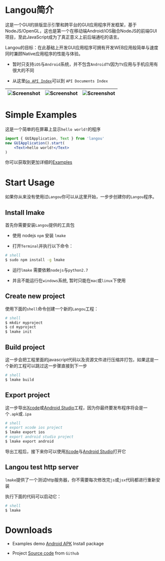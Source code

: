 Langou简介
===============

这是一个GUI的排版显示引擎和跨平台的GUI应用程序开发框架，基于NodeJS/OpenGL，这也是第一个在移动端Android/iOS融合NodeJS的前端GUI项目，至此JavaScript成为了真正意义上前后端通吃的语言。

Langou的目标：在此基础上开发GUI应用程序可拥有开发WEB应用般简单与速度同时兼顾Native应用程序的性能与体验。

* 暂时只支持`iOS`与`Android`系统，并不包含`AndroidTV`因为`TV`应用与手机应用有很大的不同

* 从这里[`Go API Index`](http://langou.org/doc/)可以到 `API Documents Index`

| ![Screenshot](http://langou.org/img/0x0ss.jpg) | ![Screenshot](http://langou.org/img/0x0ss_3.jpg) | ![Screenshot](http://langou.org/img/0x0ss_4.jpg) |
|--|--|--|


# Simple Examples

这是一个简单的在屏幕上显示`hello world!`的程序

```jsx
import { GUIApplication, Text } from 'langou'
new GUIApplication().start(
	<Text>hello world!</Text>
)
```

你可以获取到更加详细的[Examples]

# Start Usage

如果你从来没有使用过`Langou`你可以从这里开始，一步步创建你的`Langou`程序。

## Install lmake

首先你需要安装`Langou`提供的工具包

* 使用 nodejs `npm` 安装 `lmake`

* 打开`Terminal`并执行以下命令：

```sh
# shell
$ sudo npm install -g lmake

```
	
* 运行`lmake` 需要依赖`nodejs`与`python2.7`

* 并且不能运行在`windows`系统, 暂时只能在`mac`或`linux`下使用

## Create new project

使用下面的`shell`命令创建一个新的`Langou`工程：

```sh
# shell
$ mkdir myproject
$ cd myproject
$ lmake init
```

## Build project

这一步会把工程里面的javascript代码以及资源文件进行压缩并打包，如果这是一个新的工程可以跳过这一步骤直接到下一步

```sh
# shell
$ lmake build
```

## Export project

这一步导出[Xcode]或[Android Studio]工程，因为你最终要发布程序将会是一个`.apk`或`.ipa`

```sh
# shell
# export xcode ios project
$ lmake export ios
# export android studio project
$ lmake export android
```

导出工程后，接下来你可以使用[Xcode]与[Android Studio]打开它


## Langou test http server

`lmake`提供了一个测试http服务器，你不需要每次修改完`js`或`jsx`代码都进行重新安装

执行下面的代码可以启动它：

```sh
# shell
$ lmake
```

# Downloads

* Examples demo [Android APK] Install package

* Project [Source code] from `Github`


[Examples]: https://github.com/louis-tru/langou/tree/master/examples
[Xcode]: https://developer.apple.com/library/content/documentation/IDEs/Conceptual/AppDistributionGuide/ConfiguringYourApp/ConfiguringYourApp.html
[Android Studio]: https://developer.android.com/studio/projects/create-project.html
[Android APK]: https://github.com/louis-tru/langou/releases/download/v0.1.0/examples-release.apk
[NPM]: https://www.npmjs.com/package/lmake
[Source code]: https://github.com/louis-tru/langou


<script>
	<!--
	var language = (navigator.browserLanguage || navigator.language).toLowerCase();
	var isLanguageCn = language.indexOf('cn') >= 0;
	var isPageCn = location.href.indexOf('README-cn') >=0;
	var isHtml = typeof src == 'string'; // html page will have a src variable

	if ( isLanguageCn ) { // cn
		if ( !isPageCn ) { // goto to cn
			location.href = isHtml ? 'README-cn.html' : 'README-cn.md';
		}
	} else { // en
		if ( isPageCn ) { // goto to en
			location.href = isHtml ? 'README.html' : 'README.md';
		}
	}
	-->
</script>






